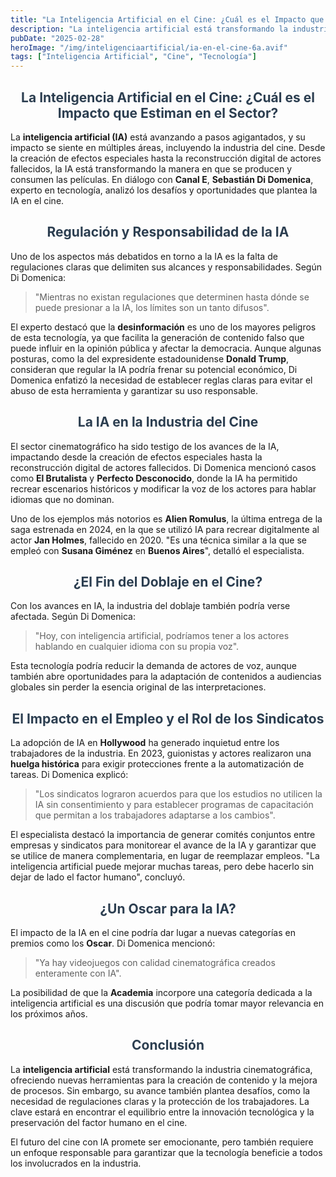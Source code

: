 ```yaml
---
title: "La Inteligencia Artificial en el Cine: ¿Cuál es el Impacto que Estiman en el Sector?"
description: "La inteligencia artificial está transformando la industria cinematográfica, desde la creación de efectos especiales hasta la reconstrucción digital de actores. Descubre cómo la IA está cambiando el cine y los desafíos que plantea."
pubDate: "2025-02-28"
heroImage: "/img/inteligenciaartificial/ia-en-el-cine-6a.avif"
tags: ["Inteligencia Artificial", "Cine", "Tecnología"]
---
```


<div style="text-align:center; font-size: 1em; font-weight: bold; color: #2c3e50;">
    <h2>La Inteligencia Artificial en el Cine: ¿Cuál es el Impacto que Estiman en el Sector?</h2>
</div>

La **inteligencia artificial (IA)** está avanzando a pasos agigantados, y su impacto se siente en múltiples áreas, incluyendo la industria del cine. Desde la creación de efectos especiales hasta la reconstrucción digital de actores fallecidos, la IA está transformando la manera en que se producen y consumen las películas. En diálogo con **Canal E**, **Sebastián Di Domenica**, experto en tecnología, analizó los desafíos y oportunidades que plantea la IA en el cine.

<div style="text-align:center; font-size: 1em; font-weight: bold; color: #2c3e50;">
    <h2>Regulación y Responsabilidad de la IA</h2>
</div>

Uno de los aspectos más debatidos en torno a la IA es la falta de regulaciones claras que delimiten sus alcances y responsabilidades. Según Di Domenica:

> "Mientras no existan regulaciones que determinen hasta dónde se puede presionar a la IA, los límites son un tanto difusos".

El experto destacó que la **desinformación** es uno de los mayores peligros de esta tecnología, ya que facilita la generación de contenido falso que puede influir en la opinión pública y afectar la democracia. Aunque algunas posturas, como la del expresidente estadounidense **Donald Trump**, consideran que regular la IA podría frenar su potencial económico, Di Domenica enfatizó la necesidad de establecer reglas claras para evitar el abuso de esta herramienta y garantizar su uso responsable.

<div style="text-align:center; font-size: 1em; font-weight: bold; color: #2c3e50;">
    <h2>La IA en la Industria del Cine</h2>
</div>

El sector cinematográfico ha sido testigo de los avances de la IA, impactando desde la creación de efectos especiales hasta la reconstrucción digital de actores fallecidos. Di Domenica mencionó casos como **El Brutalista** y **Perfecto Desconocido**, donde la IA ha permitido recrear escenarios históricos y modificar la voz de los actores para hablar idiomas que no dominan.

Uno de los ejemplos más notorios es **Alien Romulus**, la última entrega de la saga estrenada en 2024, en la que se utilizó IA para recrear digitalmente al actor **Jan Holmes**, fallecido en 2020. "Es una técnica similar a la que se empleó con **Susana Giménez** en **Buenos Aires**", detalló el especialista.

<div style="text-align:center; font-size: 1em; font-weight: bold; color: #2c3e50;">
    <h2>¿El Fin del Doblaje en el Cine?</h2>
</div>

Con los avances en IA, la industria del doblaje también podría verse afectada. Según Di Domenica:

> "Hoy, con inteligencia artificial, podríamos tener a los actores hablando en cualquier idioma con su propia voz".

Esta tecnología podría reducir la demanda de actores de voz, aunque también abre oportunidades para la adaptación de contenidos a audiencias globales sin perder la esencia original de las interpretaciones.

<div style="text-align:center; font-size: 1em; font-weight: bold; color: #2c3e50;">
    <h2>El Impacto en el Empleo y el Rol de los Sindicatos</h2>
</div>

La adopción de IA en **Hollywood** ha generado inquietud entre los trabajadores de la industria. En 2023, guionistas y actores realizaron una **huelga histórica** para exigir protecciones frente a la automatización de tareas. Di Domenica explicó:

> "Los sindicatos lograron acuerdos para que los estudios no utilicen la IA sin consentimiento y para establecer programas de capacitación que permitan a los trabajadores adaptarse a los cambios".

El especialista destacó la importancia de generar comités conjuntos entre empresas y sindicatos para monitorear el avance de la IA y garantizar que se utilice de manera complementaria, en lugar de reemplazar empleos. "La inteligencia artificial puede mejorar muchas tareas, pero debe hacerlo sin dejar de lado el factor humano", concluyó.

<div style="text-align:center; font-size: 1em; font-weight: bold; color: #2c3e50;">
    <h2>¿Un Oscar para la IA?</h2>
</div>

El impacto de la IA en el cine podría dar lugar a nuevas categorías en premios como los **Oscar**. Di Domenica mencionó:

> "Ya hay videojuegos con calidad cinematográfica creados enteramente con IA".

La posibilidad de que la **Academia** incorpore una categoría dedicada a la inteligencia artificial es una discusión que podría tomar mayor relevancia en los próximos años.

<div style="text-align:center; font-size: 1em; font-weight: bold; color: #2c3e50;">
    <h2>Conclusión</h2>
</div>

La **inteligencia artificial** está transformando la industria cinematográfica, ofreciendo nuevas herramientas para la creación de contenido y la mejora de procesos. Sin embargo, su avance también plantea desafíos, como la necesidad de regulaciones claras y la protección de los trabajadores. La clave estará en encontrar el equilibrio entre la innovación tecnológica y la preservación del factor humano en el cine.

El futuro del cine con IA promete ser emocionante, pero también requiere un enfoque responsable para garantizar que la tecnología beneficie a todos los involucrados en la industria.